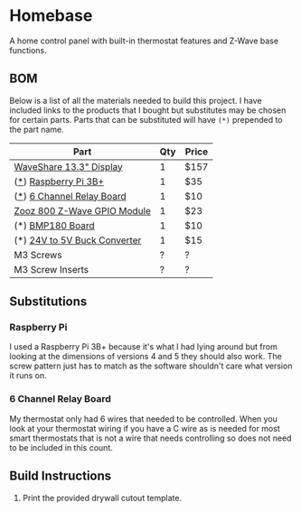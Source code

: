 # Homebase

A home control panel with built-in thermostat features and Z-Wave base
functions.

## BOM

Below is a list of all the materials needed to build this project. I have
included links to the products that I bought but substitutes may be chosen for
certain parts. Parts that can be substituted will have `(*)` prepended to the
part name.

| Part                                                                                                 | Qty | Price |
| ---------------------------------------------------------------------------------------------------- | --- | ----- |
| [WaveShare 13.3" Display](https://www.waveshare.com/13.3inch-dsi-lcd.htm)                            | 1   | $157  |
| ([\*](#raspberry-pi)) [Raspberry Pi 3B+](https://www.pishop.us/product/raspberry-pi-3-model-b-plus/) | 1   | $35   |
| ([\*](#6-channel-relay-board)) [6 Channel Relay Board](https://a.co/d/0NnzUo6)                       | 1   | $10   |
| [Zooz 800 Z-Wave GPIO Module](https://a.co/d/3nAOChq)                                                | 1   | $23   |
| (\*) [BMP180 Board](https://a.co/d/gI1moHX)                                                          | 1   | $10   |
| (\*) [24V to 5V Buck Converter](https://a.co/d/9Pe8hRs)                                              | 1   | $15   |
| M3 Screws                                                                                            | ?   | ?     |
| M3 Screw Inserts                                                                                     | ?   | ?     |

## Substitutions

### Raspberry Pi

I used a Raspberry Pi 3B+ because it's what I had lying around but from looking
at the dimensions of versions 4 and 5 they should also work. The screw pattern
just has to match as the software shouldn't care what version it runs on.

### 6 Channel Relay Board

My thermostat only had 6 wires that needed to be controlled. When you look at
your thermostat wiring if you have a C wire as is needed for most smart
thermostats that is not a wire that needs controlling so does not need to be
included in this count.

## Build Instructions

1. Print the provided drywall cutout template.
